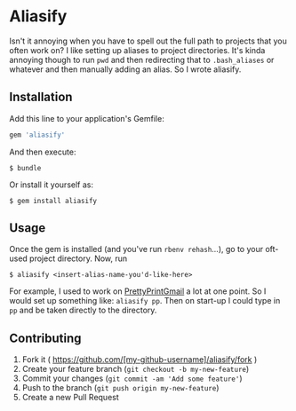 # Aliasify

Isn't it annoying when you have to spell out the full path to projects that you often work on? I like setting up aliases to project directories. It's kinda annoying though to run `pwd` and then redirecting that to `.bash_aliases` or whatever and then manually adding an alias. So I wrote aliasify.

## Installation

Add this line to your application's Gemfile:

```ruby
gem 'aliasify'
```

And then execute:

    $ bundle

Or install it yourself as:

    $ gem install aliasify

## Usage

Once the gem is installed (and you've run `rbenv rehash`...), go to your oft-used project directory. Now, run 

    $ aliasify <insert-alias-name-you'd-like-here>   

For example, I used to work on [PrettyPrintGmail](https://github.com/ShivanKaul/PrettyPrintGmail) a lot at one point. So I would set up something like: `aliasify pp`. Then on start-up I could type in `pp` and be taken directly to the directory.

## Contributing

1. Fork it ( https://github.com/[my-github-username]/aliasify/fork )
2. Create your feature branch (`git checkout -b my-new-feature`)
3. Commit your changes (`git commit -am 'Add some feature'`)
4. Push to the branch (`git push origin my-new-feature`)
5. Create a new Pull Request

